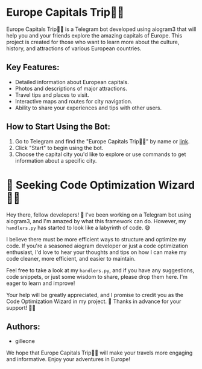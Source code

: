 # Europe Capitals Trip🎡🏰

Europe Capitals Trip🎡🏰 is a Telegram bot developed using aiogram3 that will help you and your friends explore the amazing capitals of Europe. This project is created for those who want to learn more about the culture, history, and attractions of various European countries.

## Key Features:
- Detailed information about European capitals.
- Photos and descriptions of major attractions.
- Travel tips and places to visit.
- Interactive maps and routes for city navigation.
- Ability to share your experiences and tips with other users.

## How to Start Using the Bot:
1. Go to Telegram and find the "Europe Capitals Trip🎡🏰" by name or [link](t.me/europecapitalstripbot).
2. Click "Start" to begin using the bot.
3. Choose the capital city you'd like to explore or use commands to get information about a specific city.

# 🚀 Seeking Code Optimization Wizard 🧙‍♂️

Hey there, fellow developers! 👋 I've been working on a Telegram bot using aiogram3, and I'm amazed by what this framework can do. However, my `handlers.py` has started to look like a labyrinth of code. 😅

I believe there must be more efficient ways to structure and optimize my code. If you're a seasoned aiogram developer or just a code optimization enthusiast, I'd love to hear your thoughts and tips on how I can make my code cleaner, more efficient, and easier to maintain.

Feel free to take a look at my `handlers.py`, and if you have any suggestions, code snippets, or just some wisdom to share, please drop them here. I'm eager to learn and improve!

Your help will be greatly appreciated, and I promise to credit you as the Code Optimization Wizard in my project. 🙌 Thanks in advance for your support! 🚀🔮

## Authors:
- gilleone

We hope that Europe Capitals Trip🎡🏰 will make your travels more engaging and informative. Enjoy your adventures in Europe!